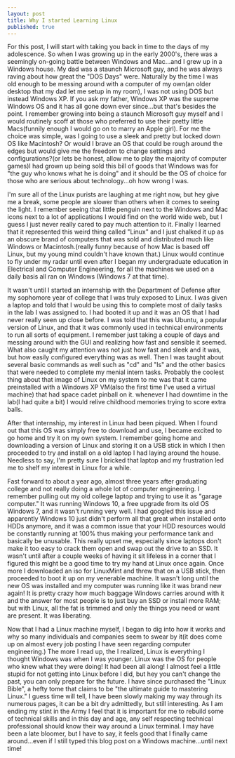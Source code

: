 ```yaml
---
layout: post
title: Why I started Learning Linux
published: true
---
```

For this post, I will start with taking you back in time to the days of my adolescence. So when I was growing up in the early 2000's, there was a seemingly on-going battle between Windows and Mac...and I grew up in a Windows house. My dad was a staunch Microsoft guy, and he was always raving about how great the "DOS Days" were. Naturally by the time I was old enough to be messing around with a computer of my own(an older desktop that my dad let me setup in my room), I was not using DOS but instead Windows XP. If you ask my father, Windows XP was the supreme Windows OS and it has all gone down ever since...but that's besides the point. I remember growing into being a staunch Microsoft guy myself and I would routinely scoff at those who preferred to use their pretty little Macs(funnily enough I would go on to marry an Apple girl). For me the choice was simple, was I going to use a sleek and pretty but locked down OS like Macintosh? Or would I brave an OS that could be rough around the edges but would give me the freedom to change settings and configurations?(or lets be honest, allow me to play the majority of computer games)I had grown up being sold this bill of goods that Windows was for "the guy who knows what he is doing" and it should be the OS of choice for those who are serious about technology...oh how wrong I was.

I'm sure all of the Linux purists are laughing at me right now, but hey give me a break, some people are slower than others when it comes to seeing the light. I remember seeing that little penguin next to the Windows and Mac icons next to a lot of applications I would find on the world wide web, but I guess I just never really cared to pay much attention to it. Finally I learned that it represented this weird thing called "Linux" and I just chalked it up as an obscure brand of computers that was sold and distributed much like Windows or Macintosh.(really funny because of how Mac is based off Linux, but my young mind couldn't have known that.) Linux would continue to fly under my radar until even after I began my undergraduate education in Electrical and Computer Engineering, for all the machines we used on a daily basis all ran on Windows (Windows 7 at that time). 

It wasn't until I started an internship with the Department of Defense after my sophomore year of college that I was truly exposed to Linux. I was given a laptop and told that I would be using this to complete most of daily tasks in the lab I was assigned to. I had booted it up and it was an OS that I had never really seen up close before. I was told that this was Ubuntu, a popular version of Linux, and that it was commonly used in technical environments to run all sorts of equipment. I remember just taking a couple of days and messing around with the GUI and realizing how fast and sensible it seemed. What also caught my attention was not just how fast and sleek and it was, but how easily configured everything was as well. Then I was taught about several basic commands as well such as "cd" and "ls" and the other basics that were needed to complete my menial intern tasks. Probably the coolest thing about that image of Linux on my system to me was that it came preinstalled with a Windows XP VM(also the first time I've used a virtual machine) that had space cadet pinball on it. whenever I had downtime in the lab(I had quite a bit) I would relive childhood memories trying to score extra balls.

After that internship, my interest in Linux had been piqued. When I found out that this OS was simply free to download and use, I became excited to go home and try it on my own system. I remember going home and downloading a version of Linux and storing it on a USB stick in which I then proceeded to try and install on a old laptop I had laying around the house. Needless to say, I'm pretty sure I bricked that laptop and my frustration led me to shelf my interest in Linux for a while.

Fast forward to about a year ago, almost three years after graduating college and not really doing a whole lot of computer engineering. I remember pulling out my old college laptop and trying to use it as "garage computer." It was running Windows 10, a free upgrade from its old OS Windows 7, and it wasn't running very well. I had googled this issue and apparently Windows 10 just didn't perform all that great when installed onto HDDs anymore, and it was a common issue that your HDD resources would be constantly running at 100% thus making your performance tank and basically be unusable. This really upset me, especially since laptops don't make it too easy to crack them open and swap out the drive to an SSD. It wasn't until after a couple weeks of having it sit lifeless in a corner that I figured this might be a good time to try my hand at Linux once again. Once more I downloaded an iso for LinuxMint and threw that on a USB stick, then proceeded to boot it up on my venerable machine. It wasn't long until the new OS was installed and my computer was running like it was brand new again! It is pretty crazy how much baggage Windows carries around with it and the answer for most people is to just buy an SSD or install more RAM; but with Linux, all the fat is trimmed and only the things you need or want are present. It was liberating.

Now that I had a Linux machine myself, I began to dig into how it works and why so many individuals and companies seem to swear by it(it does come up on almost every job posting I have seen regarding computer engineering.) The more I read up, the I realized, Linux is everything I thought Windows was when I was younger. Linux was the OS for people who knew what they were doing! It had been all along! I almost feel a little stupid for not getting into Linux before I did, but hey you can't change the past, you can only prepare for the future. I have since purchased the "Linux Bible", a hefty tome that claims to be "the ultimate guide to mastering Linux." I guess time will tell, I have been slowly making my way through its numerous pages, it can be a bit dry admittedly, but still interesting. As I am ending my stint in the Army I feel that it is important for me to rebuild some of technical skills and in this day and age, any self respecting technical professional should know their way around a Linux terminal. I may have been a late bloomer, but I have to say, it feels good that I finally came around...even if I still typed this blog post on a Windows machine...until next time!
